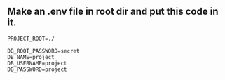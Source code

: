 ## Make an .env file in root dir and put this code in it.
```
PROJECT_ROOT=./

DB_ROOT_PASSWORD=secret
DB_NAME=project
DB_USERNAME=project
DB_PASSWORD=project

```
